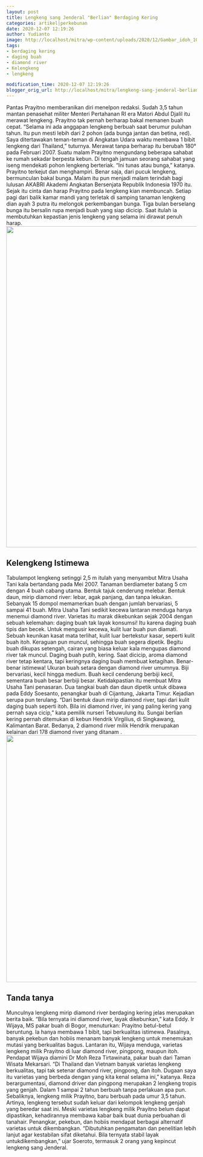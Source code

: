 ```yaml
---
layout: post
title: Lengkeng sang Jenderal "Berlian" Berdaging Kering
categories: artikel|perkebunan
date: 2020-12-07 12:19:26
author: Yudianto
image: http://localhost/mitra/wp-content/uploads/2020/12/Gambar_idoh_1024x726.jpg
tags:
- berdaging kering
- daging buah
- diamond river
- Kelengkeng
- lengkeng

modification_time: 2020-12-07 12:19:26
blogger_orig_url: http://localhost/mitra/lengkeng-sang-jenderal-berlian.html
---
```


Pantas Prayitno memberanikan diri menelpon redaksi. Sudah 3,5 tahun mantan penasehat militer Menteri Pertahanan RI era Matori Abdul Djalil itu merawat lengkeng. Prayitno tak pernah berharap bakal memanen buah cepat. “Selama ini ada anggapan lengkeng berbuah saat berumur puluhan tahun. Itu pun mesti lebih dari 2 pohon (ada bunga jantan dan betina, red). Saya ditertawakan teman-teman di Angkatan Udara waktu membawa 1 bibit lengkeng dari Thailand,” tuturnya.
Merawat tanpa berharap itu berubah 180° pada Februari 2007. Suatu malam Prayitno mengundang beberapa sahabat ke rumah sekadar berpesta kebun. Di tengah jamuan seorang sahabat yang iseng mendekati
pohon lengkeng berteriak. “Ini tunas atau bunga,” katanya. Prayitno terkejut dan menghampiri. Benar saja, dari pucuk lengkeng, bermunculan bakal bunga. Malam itu pun menjadi malam terindah bagi lulusan AKABRI Akademi Angkatan Bersenjata Republik Indonesia 1970 itu.
Sejak itu cinta dan harap Prayitno pada lengkeng kian membuncah. Setiap pagi dari balik kamar mandi yang terletak di samping tanaman lengkeng dian ayah 3 putra itu melongok perkembangan bunga. Tiga bulan berselang bunga itu bersalin rupa menjadi buah yang siap dicicip. Saat itulah ia membutuhkan kepastian jenis lengkeng yang selama ini dirawat penuh harap.
<a href="http://127.0.0.1/mitra/wp-content/uploads/2020/12/lengkeng1.jpg"><img class="aligncenter wp-image-20547 size-full" src="http://127.0.0.1/mitra/wp-content/uploads/2020/12/lengkeng1.jpg" alt="" width="1338" height="850" /></a>
<h2 id="Istimewa">Kelengkeng Istimewa</h2>
Tabulampot lengkeng setinggi 2,5 m itulah yang menyambut Mitra Usaha Tani kala bertandang pada Mei 2007. Tanaman berdiameter batang 5 cm dengan 4 buah cabang utama. Bentuk tajuk cenderung melebar. Bentuk daun, mirip diamond river: lebar, agak panjang, dan tanpa lekukan. Sebanyak 15 dompol memamerkan buah dengan jumlah bervariasi, 5 sampai 41 buah.
Mitra Usaha Tani sedikit kecewa lantaran menduga hanya menemui diamond river. Varietas itu marak dikebunkan sejak 2004 dengan sebuah kelemahan: daging buah tak layak konsumsi! Itu karena daging buah tipis dan becek.
Untuk mengusir kecewa, kulit luar buah pun diamati. Sebuah keunikan kasat mata terlihat, kulit luar bertekstur kasar, seperti kulit buah itoh. Keraguan pun muncul, sehingga buah segera dipetik. Begitu buah dikupas setengah, cairan yang biasa keluar kala mengupas diamond river tak muncul.
Daging buah putih, kering. Saat dicicip, aroma diamond river tetap kentara, tapi keringnya daging buah membuat ketagihan. Benar-benar istimewa! Ukuran buah setara dengan diamond river umumnya. Biji bervariasi, kecil hingga medium. Buah kecil cenderung berbiji kecil, sementara buah besar berbiji besar.
Ketidakpastian itu membuat Mitra Usaha Tani penasaran. Dua tangkai buah dan daun dipetik untuk dibawa pada Eddy Soesanto, penangkar buah di Cijantung, Jakarta Timur. Kejadian serupa pun terulang. “Dari bentuk daun mirip diamond river, tapi dari kulit daging buah seperti itoh. Bila ini diamond river, ini yang paling kering yang pernah saya cicip,” kata pemilik nurseri Tebuwulung itu.
Sungai berlian kering pernah ditemukan di kebun Hendrik Virgilius, di Singkawang, Kalimantan Barat. Bedanya, 2 diamond river milik Hendrik merupakan kelainan dari 178 diamond river yang ditanam .
<a href="http://127.0.0.1/mitra/wp-content/uploads/2020/12/tabulampot.jpg"><img class="alignnone wp-image-20546 size-large" src="http://127.0.0.1/mitra/wp-content/uploads/2020/12/tabulampot-1024x654.jpg" alt="" width="1024" height="654" /></a>
<h2 id="tanya">Tanda tanya</h2>
Munculnya lengkeng mirip diamond river berdaging kering jelas merupakan berita baik. “Bila ternyata ini diamond river, layak dikebunkan,” kata Eddy. Ir Wijaya, MS pakar buah di Bogor, menuturkan: Prayitno betul-betul beruntung. Ia hanya membawa 1 bibit, tapi berkualitas istimewa. Pasalnya, banyak pekebun dan hobiis menanam banyak lengkeng untuk menemukan mutasi yang berkualitas bagus. Lantaran itu, Wijaya menduga, varietas lengkeng milik Prayitno di luar diamond river, pingpong, maupun itoh.
Pendapat Wijaya diamini Dr Moh Reza Tirtawinata, pakar buah dari Taman Wisata Mekarsari. “Di Thailand dan Vietnam banyak varietas lengkeng berkualitas, tapi tak setenar diamond river, pingpong, dan itoh. Dugaan saya itu varietas yang berbeda dengan yang kita kenal selama ini,” katanya.
Reza berargumentasi, diamond driver dan pingpong merupakan 2 lengkeng tropis yang genjah. Dalam 1 sampai 2 tahun berbuah tanpa perlakuan apa pun. Sebaliknya, lengkeng milik Prayitno, baru berbuah pada umur 3,5 tahun. Artinya, lengkeng tersebut sudah keluar dari kelompok lengkeng genjah yang beredar saat ini.
Meski varietas lengkeng milik Prayitno belum dapat dipastikan, kehadirannya membawa kabar baik buat dunia perbuahan di tanahair. Penangkar, pekebun, dan hobiis mendapat berbagai alternatif varietas untuk dikembangkan. “Dibutuhkan pengamatan dan penelitian lebih lanjut agar kestabilan sifat diketahui. Bila ternyata stabil layak untukdikembangkan,” ujar Soeroto, termasuk 2 orang yang kepincut lengkeng sang Jenderal.
